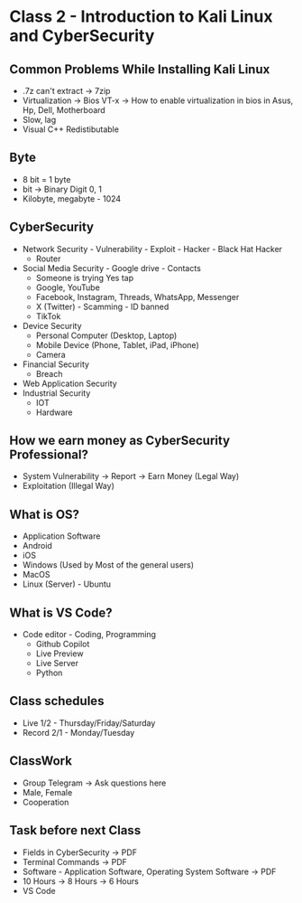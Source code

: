 # Class 2 - Introduction to Kali Linux and CyberSecurity
## Common Problems While Installing Kali Linux
- .7z can't extract -> 7zip
- Virtualization -> Bios VT-x -> How to enable virtualization in bios in Asus, Hp, Dell, Motherboard
- Slow, lag
- Visual C++ Redistibutable
## Byte
- 8 bit = 1 byte
- bit -> Binary Digit 0, 1
- Kilobyte, megabyte - 1024

## CyberSecurity
- Network Security - Vulnerability - Exploit - Hacker - Black Hat Hacker
  - Router
- Social Media Security - Google drive - Contacts
  - Someone is trying Yes tap
  - Google, YouTube
  - Facebook, Instagram, Threads, WhatsApp, Messenger
  - X (Twitter) - Scamming - ID banned
  - TikTok
- Device Security
  - Personal Computer (Desktop, Laptop)
  - Mobile Device (Phone, Tablet, iPad, iPhone)
  - Camera
- Financial Security
  - Breach
- Web Application Security
- Industrial Security
  - IOT
  - Hardware
## How we earn money as CyberSecurity Professional?
- System Vulnerability -> Report -> Earn Money (Legal Way)
- Exploitation (Illegal Way)

## What is OS?
- Application Software
- Android
- iOS
- Windows (Used by Most of the general users)
- MacOS
- Linux (Server) - Ubuntu

## What is VS Code?
- Code editor - Coding, Programming
  - Github Copilot
  - Live Preview
  - Live Server
  - Python

## Class schedules
- Live 1/2 - Thursday/Friday/Saturday
- Record 2/1 - Monday/Tuesday

## ClassWork
- Group Telegram -> Ask questions here
- Male, Female
- Cooperation

## Task before next Class
- Fields in CyberSecurity -> PDF
- Terminal Commands -> PDF
- Software - Application Software, Operating System Software -> PDF
- 10 Hours -> 8 Hours -> 6 Hours
- VS Code